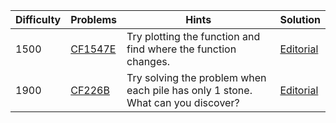 | Difficulty | Problems | Hints | Solution |
| -------- | -------- | -------- | -------- |
| 1500 | [CF1547E](https://codeforces.com/problemset/problem/1547/E) | Try plotting the function and find where the function changes. | [Editorial](https://github.com/Yawn-Sean/Daily_CF_Problems/blob/main/daily_problems/2024/02/0226/solution/cf1547e.md) |
| 1900 | [CF226B](https://codeforces.com/problemset/problem/226/B) | Try solving the problem when each pile has only $1$ stone. What can you discover? | [Editorial](https://github.com/Yawn-Sean/Daily_CF_Problems/blob/main/daily_problems/2024/04/0408/solution/cf226b.md) |